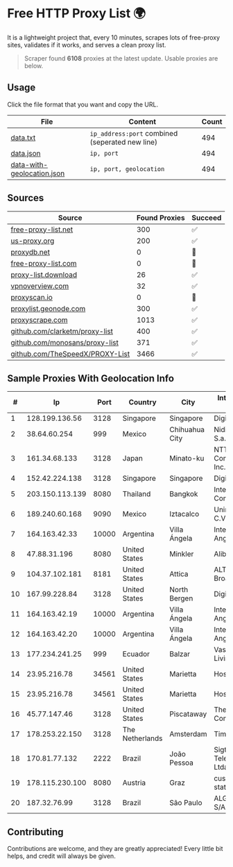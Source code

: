 
# Free HTTP Proxy List 🌍

It is a lightweight project that, every 10 minutes, scrapes lots of free-proxy sites, validates if it works, and serves a clean proxy list.


> Scraper found **6108** proxies at the latest update. Usable proxies are below.

## Usage

Click the file format that you want and copy the URL.


|File|Content|Count|
|----|-------|-----|
|[data.txt](https://raw.githubusercontent.com/themiralay/Proxy-List-World/master/data.txt)|`ip_address:port` combined (seperated new line)|494|
|[data.json](https://raw.githubusercontent.com/themiralay/Proxy-List-World/master/data.json)|`ip, port`|494|
|[data-with-geolocation.json](https://raw.githubusercontent.com/themiralay/Proxy-List-World/master/data-with-geolocation.json)|`ip, port, geolocation`|494|

## Sources

|Source|Found Proxies|Succeed|
|------|-------------|-------|
|[free-proxy-list.net](https://free-proxy-list.net)|300|✅|
|[us-proxy.org](https://www.us-proxy.org)|200|✅|
|[proxydb.net](http://proxydb.net)|0|🚫|
|[free-proxy-list.com](https://free-proxy-list.com/?page=&port=&type%5B%5D=http&type%5B%5D=https&up_time=0&search=Search)|0|🚫|
|[proxy-list.download](https://www.proxy-list.download/HTTP)|26|✅|
|[vpnoverview.com](https://vpnoverview.com/privacy/anonymous-browsing/free-proxy-servers)|32|✅|
|[proxyscan.io](https://www.proxyscan.io)|0|🚫|
|[proxylist.geonode.com](https://proxylist.geonode.com/api/proxy-list?limit=300&page=1&sort_by=lastChecked&sort_type=desc&protocols=http,https)|300|✅|
|[proxyscrape.com](https://api.proxyscrape.com/v2/?request=displayproxies&protocol=http&timeout=10000&country=all&ssl=all&anonymity=all)|1013|✅|
|[github.com/clarketm/proxy-list](https://raw.githubusercontent.com/clarketm/proxy-list/master/proxy-list-raw.txt)|400|✅|
|[github.com/monosans/proxy-list](https://raw.githubusercontent.com/monosans/proxy-list/main/proxies/http.txt)|371|✅|
|[github.com/TheSpeedX/PROXY-List](https://raw.githubusercontent.com/TheSpeedX/PROXY-List/master/http.txt)|3466|✅|


## Sample Proxies With Geolocation Info

|#|Ip|Port|Country|City|Internet Service Provider|
|-|--|----|-------|----|-------------------------|
|1|128.199.136.56|3128|Singapore|Singapore|DigitalOcean, LLC|
|2|38.64.60.254|999|Mexico|Chihuahua City|Nidix Networks S.a. De C.V.|
|3|161.34.68.133|3128|Japan|Minato-ku|NTT PC Communications, Inc.|
|4|152.42.224.138|3128|Singapore|Singapore|DigitalOcean, LLC|
|5|203.150.113.139|8080|Thailand|Bangkok|Internet Thailand Company Ltd.|
|6|189.240.60.168|9090|Mexico|Iztacalco|Uninet S.A. de C.V.|
|7|164.163.42.33|10000|Argentina|Villa Ángela|Interret Villa Angela SRL|
|8|47.88.31.196|8080|United States|Minkler|Alibaba.com LLC|
|9|104.37.102.181|8181|United States|Attica|ALTIUS Broadband, LLC|
|10|167.99.228.84|3128|United States|North Bergen|DigitalOcean, LLC|
|11|164.163.42.19|10000|Argentina|Villa Ángela|Interret Villa Angela SRL|
|12|164.163.42.20|10000|Argentina|Villa Ángela|Interret Villa Angela SRL|
|13|177.234.241.25|999|Ecuador|Balzar|Vasquez Burgos Livington|
|14|23.95.216.78|34561|United States|Marietta|HostPapa|
|15|23.95.216.78|34561|United States|Marietta|HostPapa|
|16|45.77.147.46|3128|United States|Piscataway|The Constant Company|
|17|178.253.22.150|3128|The Netherlands|Amsterdam|TimeWeb Ltd.|
|18|170.81.77.132|2222|Brazil|João Pessoa|Sigtel Servicos De Telecomunicacoes Ltda|
|19|178.115.230.100|8080|Austria|Graz|customers with static IP|
|20|187.32.76.99|3128|Brazil|São Paulo|ALGAR TELECOM S/A|



## Contributing

Contributions are welcome, and they are greatly appreciated! Every
little bit helps, and credit will always be given.

